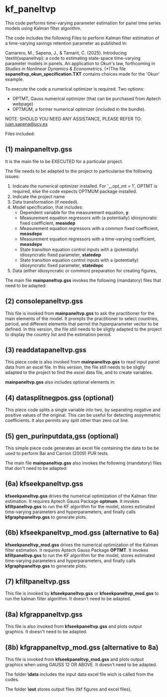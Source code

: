 # kf_paneltvp

This code performs time-varying parameter estimation for panel time series models using Kalman filter algorithm.

The code includes the following Files to perform Kalman filter estimation of a time-varying savings retention parameter as published in:

Camarero, M., Sapena, J., & Tamarit, C. (2025). Introducing \textit{sspaneltvp}: a code to estimating state-space time-varying parameter models in panels. An application to Okun's law, forthcoming in *Studies in Nonlinear Dynamics \& Econometrics*.
(*)The file **sspaneltvp_okun_specification.TXT** contains choices made for the 'Okun' example.

To execute the code a numerical optimizer is required. Two options:
- OPTMT, Gauss numerical optimizer (that can be purchased from Aptech webpage)
- OPTMUM, a former numerical optimizer (included in the bundle).

NOTE: SHOULD YOU NEED ANY ASSISTANCE, PLEASE REFER TO: juan.sapena@ucv.es

Files included:

## (1) mainpaneltvp.gss
It is the main file to be EXECUTED for a particular project.

The file needs to be adapted to the project to particularise the following issues:
1. Indicate the numerical optimizer installed.
For '__opt_mt = 1', OPTMT is required, else the code expects OPTMUM package installed.
2. Indicate the project name
3. Data transformation (if needed).
4. Model specification, that includes:
    - Dependent variable for the measurement equation, **y**.
    - Measurement equation regressors with (a potentially) idiosyncratic fixed coefficient, **measdep**
    - Measurement equation regressors with a common fixed coefficient, **measdepc**
    - Measurement equation regressors with a time-varying coefficient, **measdepv**
    - State transition equation control inputs with a (potentially) idiosyncratic fixed parameter, **statedep**
    - State transition equation control inputs with a (potentially) idiosyncratic fixed parameter, **statedepc**
5. Data (either idiosyncratic or common) preparation for creating figures,

The main file **mainpaneltvp.gss** invokes the following (mandatory) files that need to be adapted:

## (2) consolepaneltvp.gss
This file is invoked from **mainpaneltvp.gss** to ask the practitioner for the main elements of the model.
It prompts the practitioner to select countries, period, and different elements that permit the hyperparameter vector to be defined.
In this version, the file still needs to be sligtly adapted to the project to display the country list and the estimation period.

## (3) readdatapaneltvp.gss
This piece code is also invoked from **mainpaneltvp.gss** to read input panel data from an excel file.
In this version, the file still needs to be sligtly adapted to the project to find the excel data file, and to create variables.

**mainpaneltvp.gss** also includes optional elements in:

## (4) datasplitnegpos.gss (optional)
This piece code splits a single variable into two, by separating negative and positive values of the original.
This can be useful for detecting assymmetric coefficients.
It also permits any split other than zero cut line.

## (5) gen_purinputdata,gss (optional)
This simple piece code generates an excel file containing the data to be be used to perform Bai and Carrion (2009) PUR tests.

The main file **mainpaneltvp.gss** also invokes the following (mandatory) files that don't need to be adapted:

## (6a) kfseekpaneltvp.gss
**kfseekpaneltvp.gss** drives the numerical optimization of the Kalman filter estimation. It requires Aptech Gauss Package **optmum**.
It invokes **kfiltpaneltvp.gss** to run the KF algorithm for the model, stores estimated time-varying parameters and hyperparameters,
and finally calls **kfgraphpaneltvp.gss** to generate plots.

## (6b) kfseekpaneltvp_mod.gss (alternative to 6a)
**kfseekpaneltvp_mod.gss** drives the numerical optimization of the Kalman filter estimation. It requires Aptech Gauss Package **OPTMT**.
It invokes **kfiltpaneltvp.gss** to run the KF algorithm for the model, stores estimated time-varying parameters and hyperparameters,
and finally calls **kfgraphpaneltvp.gss** to generate plots.

## (7) kfiltpaneltvp.gss
This file is invoked by **kfseekpaneltvp.gss** or **kfseekpaneltvp_mod.gss** to run the kalman filter algorithm. It doesn't need to be adapted.  

## (8a) kfgrappaneltvp.gss
This file is also invoked from **kfseekpaneltvp.gss** and plots output graphics. It doesn't need to be adapted.

## (8b) kfgrappaneltvp_mod.gss (alternative to 8a)
This file is invoked from **kfseekpaneltvp_mod.gss** and plots output graphics when using GAUSS 12 OR ABOVE. It doesn't need to be adapted.

The folder **\data** includes the input data excel file wich is called from the codes.

The folder **\out** stores output files (tkf figures and excel files).
